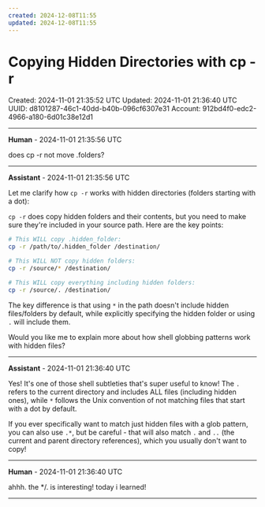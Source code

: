 ```yaml
---
created: 2024-12-08T11:55
updated: 2024-12-08T11:55
---
```

# Copying Hidden Directories with cp -r

Created: 2024-11-01 21:35:52 UTC
Updated: 2024-11-01 21:36:40 UTC
UUID: d8101287-46c1-40dd-b40b-096cf6307e31
Account: 912bd4f0-edc2-4966-a180-6d01c38e12d1

---

**Human** - 2024-11-01 21:35:56 UTC

does cp -r not move .folders?

---

**Assistant** - 2024-11-01 21:35:56 UTC

 Let me clarify how `cp -r` works with hidden directories (folders starting with a dot):

`cp -r` does copy hidden folders and their contents, but you need to make sure they're included in your source path. Here are the key points:

```bash
# This WILL copy .hidden_folder:
cp -r /path/to/.hidden_folder /destination/

# This WILL NOT copy hidden folders:
cp -r /source/* /destination/

# This WILL copy everything including hidden folders:
cp -r /source/. /destination/
```

The key difference is that using `*` in the path doesn't include hidden files/folders by default, while explicitly specifying the hidden folder or using `.` will include them.

Would you like me to explain more about how shell globbing patterns work with hidden files?

---

**Assistant** - 2024-11-01 21:36:40 UTC

 Yes! It's one of those shell subtleties that's super useful to know! The `.` refers to the current directory and includes ALL files (including hidden ones), while `*` follows the Unix convention of not matching files that start with a dot by default.

If you ever specifically want to match just hidden files with a glob pattern, you can also use `.*`, but be careful - that will also match `.` and `..` (the current and parent directory references), which you usually don't want to copy!

---

**Human** - 2024-11-01 21:36:40 UTC

ahhh. the */. is interesting! today i learned!

---

